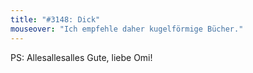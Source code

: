 ```yaml
---
title: "#3148: Dick"
mouseover: "Ich empfehle daher kugelförmige Bücher."
---
```


PS:
Allesallesalles Gute, liebe Omi!
